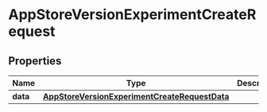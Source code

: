 

# AppStoreVersionExperimentCreateRequest


## Properties

| Name | Type | Description | Notes |
|------------ | ------------- | ------------- | -------------|
|**data** | [**AppStoreVersionExperimentCreateRequestData**](AppStoreVersionExperimentCreateRequestData.md) |  |  |



